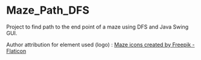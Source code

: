 # Maze_Path_DFS
Project to find path to the end point of a maze using DFS and Java Swing GUI.

Author attribution for element used (logo) : <a href="https://www.flaticon.com/free-icons/maze" title="maze icons">Maze icons created by Freepik - Flaticon</a>
